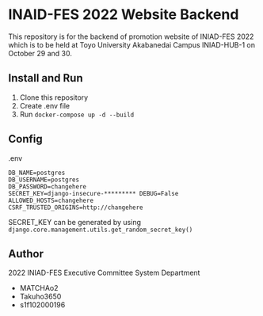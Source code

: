 # INAID-FES 2022 Website Backend
This repository is for the backend of promotion website of INIAD-FES 2022 which is to be held at Toyo University Akabanedai Campus INIAD-HUB-1 on October 29 and 30.

## Install and Run
1. Clone this repository
1. Create .env file
1. Run `docker-compose up -d --build`

## Config
.env
```
DB_NAME=postgres
DB_USERNAME=postgres
DB_PASSWORD=changehere
SECRET_KEY=django-insecure-********* DEBUG=False
ALLOWED_HOSTS=changehere
CSRF_TRUSTED_ORIGINS=http://changehere
```
SECRET_KEY can be generated by using `django.core.management.utils.get_random_secret_key()`

## Author
2022 INIAD-FES Executive Committee System Department
- MATCHAo2
- Takuho3650
- s1f102000196
